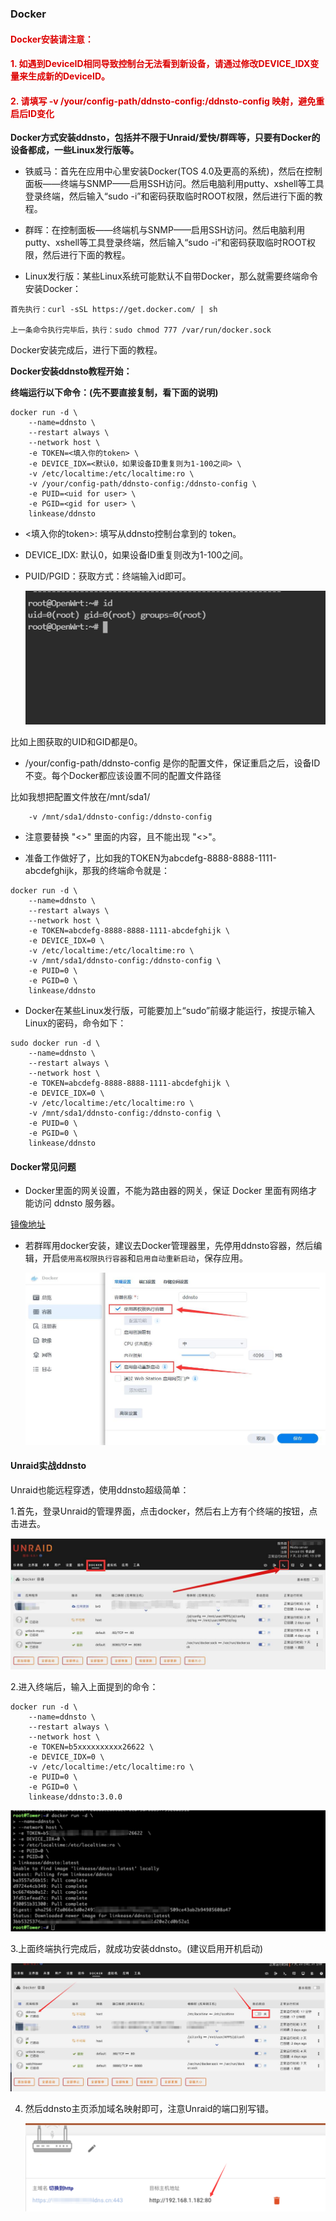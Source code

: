 ### Docker

#### <font color="#dd0000">Docker安装请注意：</font><br />
#### <font color="#dd0000">1. 如遇到DeviceID相同导致控制台无法看到新设备，请通过修改DEVICE_IDX变量来生成新的DeviceID。</font><br />
#### <font color="#dd0000">2. 请填写 -v /your/config-path/ddnsto-config:/ddnsto-config 映射，避免重启后ID变化</font><br />

**Docker方式安装ddnsto，包括并不限于Unraid/爱快/群晖等，只要有Docker的设备都成，一些Linux发行版等。**

* 铁威马：首先在应用中心里安装Docker(TOS 4.0及更高的系统)，然后在控制面板——终端与SNMP——启用SSH访问。然后电脑利用putty、xshell等工具登录终端，然后输入“sudo -i”和密码获取临时ROOT权限，然后进行下面的教程。

* 群晖：在控制面板——终端机与SNMP——启用SSH访问。然后电脑利用putty、xshell等工具登录终端，然后输入“sudo -i”和密码获取临时ROOT权限，然后进行下面的教程。

* Linux发行版：某些Linux系统可能默认不自带Docker，那么就需要终端命令安装Docker：

```
首先执行：curl -sSL https://get.docker.com/ | sh

上一条命令执行完毕后，执行：sudo chmod 777 /var/run/docker.sock
```
Docker安装完成后，进行下面的教程。


**Docker安装ddnsto教程开始：**

**终端运行以下命令：(先不要直接复制，看下面的说明)**
```
docker run -d \
    --name=ddnsto \
    --restart always \
	--network host \
    -e TOKEN=<填入你的token> \
    -e DEVICE_IDX=<默认0，如果设备ID重复则为1-100之间> \
    -v /etc/localtime:/etc/localtime:ro \
    -v /your/config-path/ddnsto-config:/ddnsto-config \
    -e PUID=<uid for user> \
    -e PGID=<gid for user> \
    linkease/ddnsto
```

* <填入你的token>: 填写从ddnsto控制台拿到的 token。
* DEVICE_IDX: 默认0，如果设备ID重复则改为1-100之间。
* PUID/PGID：获取方式：终端输入id即可。

   ![docker](./koolshare_merlin/docker1.jpeg)
   
比如上图获取的UID和GID都是0。

* /your/config-path/ddnsto-config 是你的配置文件，保证重启之后，设备ID不变。每个Docker都应该设置不同的配置文件路径

比如我想把配置文件放在/mnt/sda1/
```
    -v /mnt/sda1/ddnsto-config:/ddnsto-config
```
* 注意要替换 "<>" 里面的内容，且不能出现 "<>"。

* 准备工作做好了，比如我的TOKEN为abcdefg-8888-8888-1111-abcdefghijk，那我的终端命令就是：
```
docker run -d \
    --name=ddnsto \
    --restart always \
	--network host \
    -e TOKEN=abcdefg-8888-8888-1111-abcdefghijk \
    -e DEVICE_IDX=0 \
    -v /etc/localtime:/etc/localtime:ro \
    -v /mnt/sda1/ddnsto-config:/ddnsto-config \    
    -e PUID=0 \
    -e PGID=0 \
    linkease/ddnsto
```

* Docker在某些Linux发行版，可能要加上“sudo”前缀才能运行，按提示输入Linux的密码，命令如下：

```
sudo docker run -d \
    --name=ddnsto \
    --restart always \
	--network host \
    -e TOKEN=abcdefg-8888-8888-1111-abcdefghijk \
    -e DEVICE_IDX=0 \
    -v /etc/localtime:/etc/localtime:ro \
    -v /mnt/sda1/ddnsto-config:/ddnsto-config \    
    -e PUID=0 \
    -e PGID=0 \
    linkease/ddnsto
```

#### Docker常见问题

* Docker里面的网关设置，不能为路由器的网关，保证 Docker 里面有网络才能访问 ddnsto 服务器。

[镜像地址](https://hub.docker.com/r/linkease/ddnsto/)

* 若群晖用docker安装，建议去Docker管理器里，先停用ddnsto容器，然后编辑，开启`使用高权限执行容器`和`启用自动重新启动`，保存应用。

   ![docker](./koolshare_merlin/dd.jpg)


#### Unraid实战ddnsto

Unraid也能远程穿透，使用ddnsto超级简单：

1.首先，登录Unraid的管理界面，点击docker，然后右上方有个终端的按钮，点击进去。

   ![docker](./koolshare_merlin/docker2.jpeg)
   
2.进入终端后，输入上面提到的命令：

```
docker run -d \
    --name=ddnsto \
    --restart always \
    --network host \
    -e TOKEN=b5xxxxxxxxxx26622 \
    -e DEVICE_IDX=0 \
    -v /etc/localtime:/etc/localtime:ro \
    -e PUID=0 \
    -e PGID=0 \
    linkease/ddnsto:3.0.0
```
   ![docker](./koolshare_merlin/docker3.jpeg)
  
3.上面终端执行完成后，就成功安装ddnsto。(建议启用开机启动) 
 
   ![docker](./koolshare_merlin/docker4.jpeg)
 
4. 然后ddnsto主页添加域名映射即可，注意Unraid的端口别写错。

   ![docker](./koolshare_merlin/docker5.jpeg)